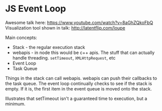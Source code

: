 # JS Event Loop

Awesome talk here: https://www.youtube.com/watch?v=8aGhZQkoFbQ
Visualization tool shown in talk: http://latentflip.com/loupe

Main concepts:

-   Stack - the regular execution stack
-   webapis - in node this would be c++ apis. The stuff that can actually handle threading. `setTimeout`, `XMLHttpRequest`, etc
-   Event Loop
-   Task Queue

Things in the stack can call webapis. webapis can push their callbacks to the task queue. The event loop continually checks to see if the stack is empty. If it is, the first item in the event queue is moved onto the stack.

Illustrates that setTimeout isn't a guaranteed time to execution, but a minimum.
